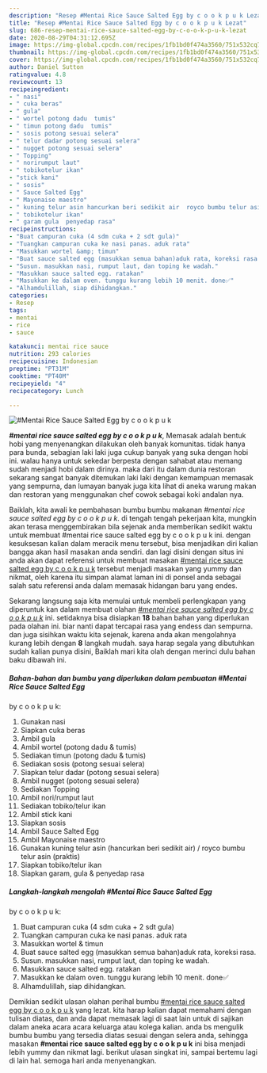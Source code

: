 ```yaml
---
description: "Resep #Mentai Rice Sauce Salted Egg by c o o k p u k Lezat"
title: "Resep #Mentai Rice Sauce Salted Egg by c o o k p u k Lezat"
slug: 686-resep-mentai-rice-sauce-salted-egg-by-c-o-o-k-p-u-k-lezat
date: 2020-08-29T04:31:12.695Z
image: https://img-global.cpcdn.com/recipes/1fb1bd0f474a3560/751x532cq70/mentai-rice-sauce-salted-egg-by-c-o-o-k-p-u-k-foto-resep-utama.jpg
thumbnail: https://img-global.cpcdn.com/recipes/1fb1bd0f474a3560/751x532cq70/mentai-rice-sauce-salted-egg-by-c-o-o-k-p-u-k-foto-resep-utama.jpg
cover: https://img-global.cpcdn.com/recipes/1fb1bd0f474a3560/751x532cq70/mentai-rice-sauce-salted-egg-by-c-o-o-k-p-u-k-foto-resep-utama.jpg
author: Daniel Sutton
ratingvalue: 4.8
reviewcount: 13
recipeingredient:
- " nasi"
- " cuka beras"
- " gula"
- " wortel potong dadu  tumis"
- " timun potong dadu  tumis"
- " sosis potong sesuai selera"
- " telur dadar potong sesuai selera"
- " nugget potong sesuai selera"
- " Topping"
- " norirumput laut"
- " tobikotelur ikan"
- "stick kani"
- " sosis"
- " Sauce Salted Egg"
- " Mayonaise maestro"
- " kuning telur asin hancurkan beri sedikit air  royco bumbu telur asin praktis"
- " tobikotelur ikan"
- " garam gula  penyedap rasa"
recipeinstructions:
- "Buat campuran cuka (4 sdm cuka + 2 sdt gula)"
- "Tuangkan campuran cuka ke nasi panas. aduk rata"
- "Masukkan wortel &amp; timun"
- "Buat sauce salted egg (masukkan semua bahan)aduk rata, koreksi rasa."
- "Susun. masukkan nasi, rumput laut, dan toping ke wadah."
- "Masukkan sauce salted egg. ratakan"
- "Masukkan ke dalam oven. tunggu kurang lebih 10 menit. done✅"
- "Alhamdulillah, siap dihidangkan."
categories:
- Resep
tags:
- mentai
- rice
- sauce

katakunci: mentai rice sauce 
nutrition: 293 calories
recipecuisine: Indonesian
preptime: "PT31M"
cooktime: "PT40M"
recipeyield: "4"
recipecategory: Lunch

---
```



![#Mentai Rice Sauce Salted Egg
by c o o k p u k](https://img-global.cpcdn.com/recipes/1fb1bd0f474a3560/751x532cq70/mentai-rice-sauce-salted-egg-by-c-o-o-k-p-u-k-foto-resep-utama.jpg)

<b><i>#mentai rice sauce salted egg
by c o o k p u k</i></b>, Memasak adalah bentuk hobi yang menyenangkan dilakukan oleh banyak komunitas. tidak hanya para bunda, sebagian laki laki juga cukup banyak yang suka dengan hobi ini. walau hanya untuk sekedar berpesta dengan sahabat atau memang sudah menjadi hobi dalam dirinya. maka dari itu dalam dunia restoran sekarang sangat banyak ditemukan laki laki dengan kemampuan memasak yang sempurna, dan lumayan banyak juga kita lihat di aneka warung makan dan restoran yang menggunakan chef cowok sebagai koki andalan nya.

Baiklah, kita awali ke pembahasan bumbu bumbu makanan <i>#mentai rice sauce salted egg
by c o o k p u k</i>. di tengah tengah pekerjaan kita, mungkin akan terasa menggembirakan bila sejenak anda memberikan sedikit waktu untuk membuat #mentai rice sauce salted egg
by c o o k p u k ini. dengan kesuksesan kalian dalam meracik menu tersebut, bisa menjadikan diri kalian bangga akan hasil masakan anda sendiri. dan lagi disini dengan situs ini anda akan dapat referensi untuk membuat masakan <u>#mentai rice sauce salted egg
by c o o k p u k</u> tersebut menjadi masakan yang yummy dan nikmat, oleh karena itu simpan alamat laman ini di ponsel anda sebagai salah satu referensi anda dalam memasak hidangan baru yang endes.




Sekarang langsung saja kita memulai untuk membeli perlengkapan yang diperuntuk kan dalam membuat olahan <u><i>#mentai rice sauce salted egg
by c o o k p u k</i></u> ini. setidaknya bisa disiapkan <b>18</b> bahan bahan yang diperlukan pada olahan ini. biar nanti dapat tercapai rasa yang endess dan sempurna. dan juga sisihkan waktu kita sejenak, karena anda akan mengolahnya kurang lebih dengan <b>8</b> langkah mudah. saya harap segala yang dibutuhkan sudah kalian punya disini, Baiklah mari kita olah dengan merinci dulu bahan baku dibawah ini.

<!--inarticleads1-->

##### Bahan-bahan dan bumbu yang diperlukan dalam pembuatan #Mentai Rice Sauce Salted Egg
by c o o k p u k:

1. Gunakan  nasi
1. Siapkan  cuka beras
1. Ambil  gula
1. Ambil  wortel (potong dadu &amp; tumis)
1. Sediakan  timun (potong dadu &amp; tumis)
1. Sediakan  sosis (potong sesuai selera)
1. Siapkan  telur dadar (potong sesuai selera)
1. Ambil  nugget (potong sesuai selera)
1. Sediakan  Topping
1. Ambil  nori/rumput laut
1. Sediakan  tobiko/telur ikan
1. Ambil stick kani
1. Siapkan  sosis
1. Ambil  Sauce Salted Egg
1. Ambil  Mayonaise maestro
1. Gunakan  kuning telur asin (hancurkan beri sedikit air) / royco bumbu telur asin (praktis)
1. Siapkan  tobiko/telur ikan
1. Siapkan  garam, gula &amp; penyedap rasa




<!--inarticleads2-->

##### Langkah-langkah mengolah #Mentai Rice Sauce Salted Egg
by c o o k p u k:

1. Buat campuran cuka (4 sdm cuka + 2 sdt gula)
1. Tuangkan campuran cuka ke nasi panas. aduk rata
1. Masukkan wortel &amp; timun
1. Buat sauce salted egg (masukkan semua bahan)aduk rata, koreksi rasa.
1. Susun. masukkan nasi, rumput laut, dan toping ke wadah.
1. Masukkan sauce salted egg. ratakan
1. Masukkan ke dalam oven. tunggu kurang lebih 10 menit. done✅
1. Alhamdulillah, siap dihidangkan.




Demikian sedikit ulasan olahan perihal bumbu <u>#mentai rice sauce salted egg
by c o o k p u k</u> yang lezat. kita harap kalian dapat memahami dengan tulisan diatas, dan anda dapat memasak lagi di saat lain untuk di sajikan dalam aneka acara acara keluarga atau kolega kalian. anda bs mengulik bumbu bumbu yang tersedia diatas sesuai dengan selera anda, sehingga masakan <b>#mentai rice sauce salted egg
by c o o k p u k</b> ini bisa menjadi lebih yummy dan nikmat lagi. berikut ulasan singkat ini, sampai bertemu lagi di lain hal. semoga hari anda menyenangkan.
